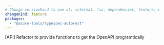 ```yaml
---
# Change versionKind to one of: internal, fix, dependencies, feature, deprecation, breaking
changeKind: feature
packages:
  - "@azure-tools/typespec-autorest"
---
```


[API] Refactor to provide functions to get the OpenAPI programtically
